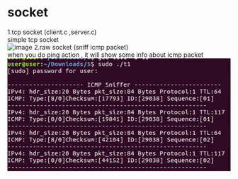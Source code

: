 # socket
1.tcp socket (client.c ,server.c)  
simple tcp socket  
![image]()
2.raw socket (sniff icmp packet)  
when you do ping action , it will show some info about icmp packet  
![image](https://github.com/apathy72115/socket/blob/master/raw.PNG)
